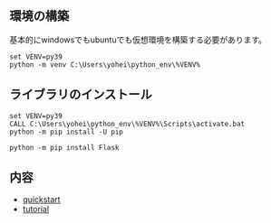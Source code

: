 ## 環境の構築
基本的にwindowsでもubuntuでも仮想環境を構築する必要があります。
```
set VENV=py39
python -m venv C:\Users\yohei\python_env\%VENV%
```
## ライブラリのインストール
```
set VENV=py39
CALL C:\Users\yohei\python_env\%VENV%\Scripts\activate.bat
python -m pip install -U pip

python -m pip install Flask
```
## 内容
- [quickstart](../quickstart/README.md)
- [tutorial](../tutorial/README.md)
